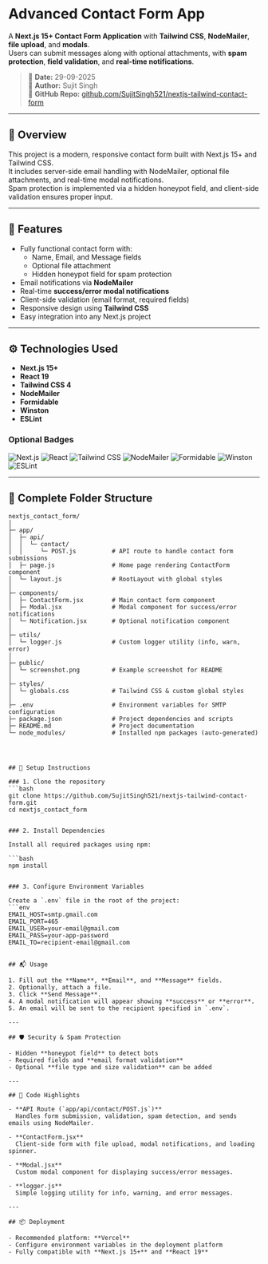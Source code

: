 # Advanced Contact Form App

A **Next.js 15+ Contact Form Application** with **Tailwind CSS**, **NodeMailer**, **file upload**, and **modals**.  
Users can submit messages along with optional attachments, with **spam protection**, **field validation**, and **real-time notifications**.

> 📅 **Date:** 29-09-2025  
> 👤 **Author:** Sujit Singh  
> 🔗 **GitHub Repo:** [github.com/SujitSingh521/nextjs-tailwind-contact-form](https://github.com/SujitSingh521/nextjs-tailwind-contact-form)

---

## 📝 Overview

This project is a modern, responsive contact form built with Next.js 15+ and Tailwind CSS.  
It includes server-side email handling with NodeMailer, optional file attachments, and real-time modal notifications.  
Spam protection is implemented via a hidden honeypot field, and client-side validation ensures proper input.

---

## 🚀 Features

- Fully functional contact form with:
  - Name, Email, and Message fields
  - Optional file attachment
  - Hidden honeypot field for spam protection
- Email notifications via **NodeMailer**
- Real-time **success/error modal notifications**
- Client-side validation (email format, required fields)
- Responsive design using **Tailwind CSS**
- Easy integration into any Next.js project

---

## ⚙️ Technologies Used

- **Next.js 15+**
- **React 19**
- **Tailwind CSS 4**
- **NodeMailer**
- **Formidable**
- **Winston**
- **ESLint**

### Optional Badges

![Next.js](https://img.shields.io/badge/Next.js-15+-black?style=for-the-badge&logo=next.js) 
![React](https://img.shields.io/badge/React-19-blue?style=for-the-badge&logo=react) 
![Tailwind CSS](https://img.shields.io/badge/Tailwind_CSS-4-blue?style=for-the-badge&logo=tailwind-css) 
![NodeMailer](https://img.shields.io/badge/NodeMailer-email-green?style=for-the-badge) 
![Formidable](https://img.shields.io/badge/Formidable-upload-purple?style=for-the-badge) 
![Winston](https://img.shields.io/badge/Winston-logger-orange?style=for-the-badge) 
![ESLint](https://img.shields.io/badge/ESLint-lint-yellow?style=for-the-badge&logo=eslint)

---

## 📁 Complete Folder Structure

```text
nextjs_contact_form/
│
├─ app/
│  ├─ api/
│  │  └─ contact/
│  │     └─ POST.js          # API route to handle contact form submissions
│  ├─ page.js                # Home page rendering ContactForm component
│  └─ layout.js              # RootLayout with global styles
│
├─ components/
│  ├─ ContactForm.jsx        # Main contact form component
│  ├─ Modal.jsx              # Modal component for success/error notifications
│  └─ Notification.jsx       # Optional notification component
│
├─ utils/
│  └─ logger.js              # Custom logger utility (info, warn, error)
│
├─ public/
│  └─ screenshot.png         # Example screenshot for README
│
├─ styles/
│  └─ globals.css            # Tailwind CSS & custom global styles
│
├─ .env                      # Environment variables for SMTP configuration
├─ package.json              # Project dependencies and scripts
├─ README.md                 # Project documentation
└─ node_modules/             # Installed npm packages (auto-generated)




## 📌 Setup Instructions

### 1. Clone the repository
```bash
git clone https://github.com/SujitSingh521/nextjs-tailwind-contact-form.git
cd nextjs_contact_form


### 2. Install Dependencies

Install all required packages using npm:

```bash
npm install


### 3. Configure Environment Variables

Create a `.env` file in the root of the project:
```env
EMAIL_HOST=smtp.gmail.com
EMAIL_PORT=465
EMAIL_USER=your-email@gmail.com
EMAIL_PASS=your-app-password
EMAIL_TO=recipient-email@gmail.com


## 📬 Usage

1. Fill out the **Name**, **Email**, and **Message** fields.
2. Optionally, attach a file.
3. Click **Send Message**.
4. A modal notification will appear showing **success** or **error**.
5. An email will be sent to the recipient specified in `.env`.

---

## 🛡 Security & Spam Protection

- Hidden **honeypot field** to detect bots
- Required fields and **email format validation**
- Optional **file type and size validation** can be added

---

## 📄 Code Highlights

- **API Route (`app/api/contact/POST.js`)**  
  Handles form submission, validation, spam detection, and sends emails using NodeMailer.

- **ContactForm.jsx**  
  Client-side form with file upload, modal notifications, and loading spinner.

- **Modal.jsx**  
  Custom modal component for displaying success/error messages.

- **logger.js**  
  Simple logging utility for info, warning, and error messages.

---

## 📦 Deployment

- Recommended platform: **Vercel**
- Configure environment variables in the deployment platform
- Fully compatible with **Next.js 15+** and **React 19**


